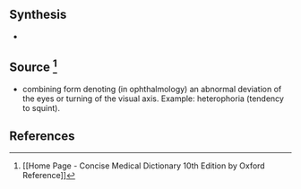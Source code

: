## Synthesis
- 
## Source [^1]
- combining form denoting (in ophthalmology) an abnormal deviation of the eyes or turning of the visual axis. Example: heterophoria (tendency to squint).
## References

[^1]: [[Home Page - Concise Medical Dictionary 10th Edition by Oxford Reference]]
